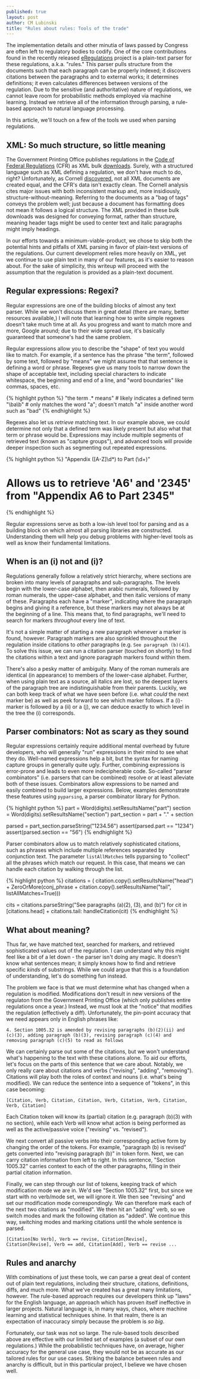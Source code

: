 ```yaml
---
published: true
layout: post
author: CM Lubinski
title: "Rules about rules: Tools of the trade"
---
```


The implementation details and other minutia of laws passed by Congress are often left to regulatory bodies to codify. One of the core contributions found in the recently released [eRegulations](http://eregs.github.io/eregulations) project is a plain-text parser for these regulations, a.k.a. "rules." This parser pulls structure from the documents such that each paragraph can be properly indexed; it discovers citations between the paragraphs and to external works; it determines definitions; it even calculates differences between versions of the regulation. Due to the sensitive (and authoritative) nature of regulations, we cannot leave room for probabilistic methods employed via machine learning. Instead we retrieve all of the information through parsing, a rule-based approach to natural language processing.

In this article, we'll touch on a few of the tools we used when parsing regulations.

## XML: So much structure, so little meaning

The Government Printing Office publishes regulations in the [Code of Federal Regulations](http://www.gpo.gov/fdsys/browse/collectionCfr.action?collectionCode=CFR) (CFR) as XML bulk [downloads](http://www.gpo.gov/fdsys/bulkdata/CFR). Surely, with a structured language such as XML defining a regulation, we don't have much to do, right? Unfortunately, as Cornell [discovered](http://www.hklii.hk/conference/paper/2B3.pdf), not all XML documents are created equal, and the CFR's data isn't exactly clean. The Cornell analysis cites major issues with both inconsistent markup and, more insidiously, structure-without-meaning. Referring to the documents as a "bag of tags" conveys the problem well; just because a document has formatting does not mean it follows a logical structure. The XML provided in these bulk downloads was designed for conveying format, rather than structure, meaning header tags might be used to center text and italic paragraphs might imply headings. 

In our efforts towards a minimum-viable-product, we chose to skip both the potential hints and pitfalls of XML parsing in favor of plain-text versions of the regulations. Our current development relies more heavily on XML, yet we continue to use plain text in many of our features, as it's easier to reason about. For the sake of simplicity, this writeup will proceed with the assumption that the regulation is provided as a plain-text document.

## Regular expressions: Regexi?

Regular expressions are one of the building blocks of almost any text parser. While we won't discuss them in great detail (there are many, better resources available,) I will note that learning how to write simple regexes doesn't take much time at all. As you progress and want to match more and more, Google around; due to their wide spread use, it's basically guaranteed that someone's had the same problem.

Regular expressions allow you to describe the "shape" of text you would like to match. For example, if a sentence has the phrase "the term", followed by some text, followed by "means" we might assume that that sentence is defining a word or phrase. Regexes give us many tools to narrow down the shape of acceptable text, including special characters to indicate whitespace, the beginning and end of a line, and "word boundaries" like commas, spaces, etc.

{% highlight python %}
"the term .* means"    # likely indicates a defined term
"\ba\b"                # only matches the word "a"; doesn't match "a" inside another word such as "bad"
{% endhighlight %}

Regexes also let us *retrieve* matching text. In our example above, we could determine not only that a defined term was likely present but also what that term or phrase would be. Expressions may include multiple segments of retrieved text (known as "capture groups"), and advanced tools will provide deeper inspection such as segmenting out repeated expressions.

{% highlight python %}
"Appendix ([A-Z]\d*) to Part (\d+)"
# Allows us to retrieve 'A6' and '2345' from "Appendix A6 to Part 2345"
{% endhighlight %}

Regular expressions serve as both a low-ish level tool for parsing and as a building block on which almost all parsing libraries are constructed. Understanding them will help you debug problems with higher-level tools as well as know their fundamental limitations.

## When is an (i) not and (i)?

Regulations generally follow a relatively strict hierarchy, where sections are broken into many levels of paragraphs and sub-paragraphs. The levels begin with the lower-case alphabet, then arabic numerals, followed by roman numerals, the upper-case alphabet, and then italic versions of many of these. Paragraphs each have a "marker", indicating where the paragraph begins and giving it a reference, but these markers may not always be at the beginning of a line. This means that, to find paragraphs, we'll need to search for markers *throughout* every line of text.

It's not a simple matter of starting a new paragraph whenever a marker is found, however. Paragraph markers are also sprinkled throughout the regulation inside citations to *other* paragraphs (e.g. `See paragraph (b)(4)`). To solve this issue, we can run a citation parser (touched on shortly) to find the citations within a text and ignore paragraph markers found within them.

There's also a pesky matter of ambiguity. Many of the roman numerals are identical (in appearance) to members of the lower-case alphabet. Further, when using plain text as a source, all italics are lost, so the deepest layers of the paragraph tree are indistinguishable from their parents. Luckily, we can both keep track of what we have seen before (i.e. what *could* the next marker be) as well as peek forward to see which marker follows. If a (i)-marker is followed by a (ii) or a (j), we can deduce exactly to which level in the tree the (i) corresponds.

## Parser combinators: Not as scary as they sound

Regular expressions certainly require additional mental overhead by future developers, who will generally "run" expressions in their mind to see what they do. Well-named expressions help a bit, but the syntax for naming capture groups in generally quite ugly. Further, combining expressions is error-prone and leads to even more indecipherable code. So-called "parser combinators" (i.e. parsers that can be combined) resolve or at least alleviate both of these issues. Combinators allow expressions to be named and easily combined to build larger expressions. Below, examples demonstrate these features using `pyparsing`, a parser combinator library for Python.

{% highlight python %}
part = Word(digits).setResultsName("part")
section = Word(digits).setResultsName("section")
part_section = part + "." + section

parsed = part_section.parseString("1234.56")
assert(parsed.part == "1234")
assert(parsed.section == "56")
{% endhighlight %}

Parser combinators allow us to match relatively sophisticated citations, such as phrases which include multiple references separated by conjunction text. The parameter `listAllMatches` tells pyparsing to "collect" all the phrases which match our request. In this case, that means we can handle each citation by walking through the list.

{% highlight python %}
citations = (
    citation.copy().setResultsName("head")
    + ZeroOrMore(conj_phrase 
                 + citation.copy().setResultsName("tail",
                                                  listAllMatches=True)))

cits = citations.parseString("See paragraphs (a)(2), (3), and (b)")
for cit in [citations.head] + citations.tail:
    handleCitation(cit)
{% endhighlight %}

## What about meaning?

Thus far, we have matched text, searched for markers, and retrieved sophisticated values out of the regulation. I can understand why this might feel like a bit of a let down - the parser isn't doing any magic. It doesn't know what sentences mean; it simply knows how to find and retrieve specific *kinds* of substrings. While we could argue that this is a foundation of understanding, let's do something fun instead.

The problem we face is that we must determine what has changed when a regulation is modified. Modifications don't result in new versions of the regulaton from the Government Printing Office (which only publishes entire regulations once a year.) Instead, we must look at the "notice" that modifies the regulation (effectively a diff). Unfortunately, the pin-point accuracy that we need appears only in English phrases like: 

    4. Section 1005.32 is amended by revising paragraphs (b)(2)(ii) and (c)(3), adding paragraph (b)(3), revising paragraph (c)(4) and removing paragraph (c)(5) to read as follows

We can certainly parse out some of the citations, but we won't understand what's happening to the text with these citations alone. To aid our efforts, let's focus on the parts of this sentence that we care about. Notably, we only really care about citations and verbs ("revising", "adding", "removing"). Citations will play both the roles of context and nouns (i.e. what's being modified). We can reduce the sentence into a sequence of "tokens", in this case becoming:

    [Citation, Verb, Citation, Citation, Verb, Citation, Verb, Citation, Verb, Citation]

Each Citation token will know its (partial) citation (e.g. paragraph (b)(3) with no section), while each Verb will know what action is being performed as well as the active/passive voice ("revising" vs. "revised").

We next convert all passive verbs into their corresponding active form by changing the order of the tokens. For example, "paragraph (b) is revised" gets converted into "revising paragraph (b)" in token form. Next, we can carry citation information from left to right. In this sentence, "Section 1005.32" carries context to each of the other paragraphs, filling in their partial citation information. 

Finally, we can step through our list of tokens, keeping track of which modification mode we are in. We'd see "Section 1005.32" first, but since we start with no verb/mode set, we will ignore it. We then see "revising" and set our modification mode correspondingly. We can therefore mark each of the next two citations as "modified". We then hit an "adding" verb, so we switch modes and mark the following citation as "added". We continue this way, switching modes and marking citations until the whole sentence is parsed.

    [Citation[No Verb], Verb == revise, Citation[Revise], Citation[Revise], Verb == add, Citation[Add], Verb == revise ...

## Rules and anarchy

With combinations of just these tools, we can parse a great deal of content out of plain text regulations, including their structure, citations, definitions, diffs, and much more. What we've created has a great many limitations, however. The rule-based approach requires our developers think up "laws" for the English language, an approach which has proven itself ineffective in larger projects. Natural language is, in many ways, chaos, where machine learning and statistical techniques shine. In that realm, there is an expectation of inaccuracy simply because the problem is *so big*.

Fortunately, our task was not so large. The rule-based tools described above are effective with our limited set of examples (a subset of our own regulations.) While the probabilistic techniques have, on average, higher accuracy for the general use case, they would not be as accurate as our tailored rules for our use cases. Striking the balance between rules and anarchy is difficult, but in this particular project, I believe we have chosen well.
